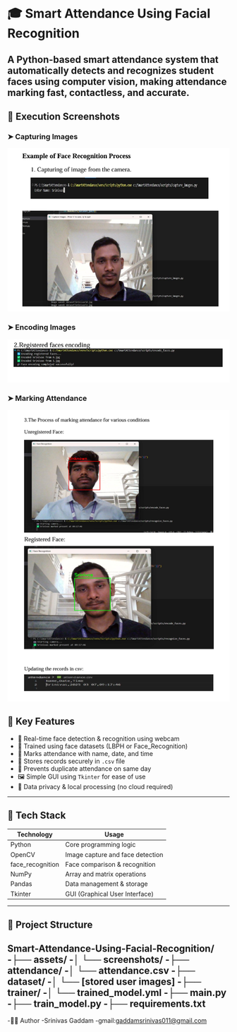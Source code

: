 # 🎓 Smart Attendance Using Facial Recognition
A Python-based smart attendance system that automatically detects and recognizes student faces using computer vision, making attendance marking fast, contactless, and accurate.
---
## 📸 Execution Screenshots

### ➤ Capturing Images  
![Capturing Images](assets/screenshots/capturingimages.png)

### ➤ Encoding Images  
![Encoding Images](assets/screenshots/encodingimages.png)

### ➤ Marking Attendance  
![Marking Attendance](assets/screenshots/markingattendance.png)

## 🚀 Key Features

- 🎯 Real-time face detection & recognition using webcam
- 🧠 Trained using face datasets (LBPH or Face_Recognition)
- 📅 Marks attendance with name, date, and time
- 🧾 Stores records securely in `.csv` file
- 🧍 Prevents duplicate attendance on same day
- 🖼️ Simple GUI using `Tkinter` for ease of use
- 🔐 Data privacy & local processing (no cloud required)

---
## 🧰 Tech Stack

| Technology        | Usage                           |
|------------------|----------------------------------|
| Python            | Core programming logic           |
| OpenCV            | Image capture and face detection |
| face_recognition  | Face comparison & recognition    |
| NumPy             | Array and matrix operations      |
| Pandas            | Data management & storage        |
| Tkinter           | GUI (Graphical User Interface)   |

---

## 📁 Project Structure
Smart-Attendance-Using-Facial-Recognition/
-├── assets/
-│ └── screenshots/
-├── attendance/
-│ └── attendance.csv
-├── dataset/
-│ └── [stored user images]
-├── trainer/
-│ └── trained_model.yml
-├── main.py
-├── train_model.py
-├── requirements.txt
---
-🧑‍💻 Author
-Srinivas Gaddam
-gmail:gaddamsrinivas011@gmail.com
